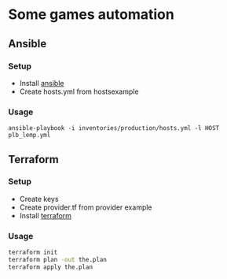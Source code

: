 # Some games automation

## Ansible

### Setup
* Install [ansible](http://docs.ansible.com/ansible/latest/intro_installation.html) 
* Create hosts.yml from hostsexample

### Usage 
`ansible-playbook -i inventories/production/hosts.yml -l HOST plb_lemp.yml`

## Terraform

### Setup

* Create keys
* Create provider.tf from provider example
* Install [terraform](https://www.terraform.io/intro/getting-started/install.html)

### Usage

```sh
terraform init
terraform plan -out the.plan
terraform apply the.plan
```